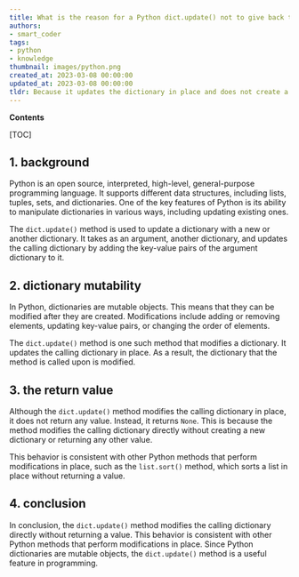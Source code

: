 ```yaml
---
title: What is the reason for a Python dict.update() not to give back the object?
authors:
- smart_coder
tags:
- python
- knowledge
thumbnail: images/python.png
created_at: 2023-03-08 00:00:00
updated_at: 2023-03-08 00:00:00
tldr: Because it updates the dictionary in place and does not create a new object.
---
```


**Contents**

[TOC]

## 1. background 

Python is an open source, interpreted, high-level, general-purpose programming language. It supports different data structures, including lists, tuples, sets, and dictionaries. One of the key features of Python is its ability to manipulate dictionaries in various ways, including updating existing ones.

The `dict.update()` method is used to update a dictionary with a new or another dictionary. It takes as an argument, another dictionary, and updates the calling dictionary by adding the key-value pairs of the argument dictionary to it. 

## 2. dictionary mutability

In Python, dictionaries are mutable objects. This means that they can be modified after they are created. Modifications include adding or removing elements, updating key-value pairs, or changing the order of elements. 

The `dict.update()` method is one such method that modifies a dictionary. It updates the calling dictionary in place. As a result, the dictionary that the method is called upon is modified.

## 3. the return value

Although the `dict.update()` method modifies the calling dictionary in place, it does not return any value. Instead, it returns `None`. This is because the method modifies the calling dictionary directly without creating a new dictionary or returning any other value. 

This behavior is consistent with other Python methods that perform modifications in place, such as the `list.sort()` method, which sorts a list in place without returning a value. 

## 4. conclusion

In conclusion, the `dict.update()` method modifies the calling dictionary directly without returning a value. This behavior is consistent with other Python methods that perform modifications in place. Since Python dictionaries are mutable objects, the `dict.update()` method is a useful feature in programming.

